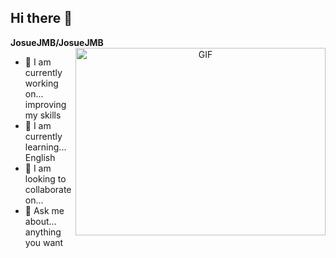 ## Hi there 👋


**JosueJMB/JosueJMB** 
<a target="_blank" align="center">
  <img align="right" top="500" height="300" width="400" alt="GIF" src="https://media.giphy.com/media/SWoSkN6DxTszqIKEqv/giphy.gif">
</a>
- 🔭 I am currently working on... improving my skills
- 🌱 I am currently learning... English
- 👯 I am looking to collaborate on...
- 💬 Ask me about... anything you want

</br>

